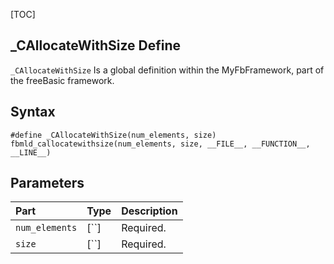 [TOC]
## _CAllocateWithSize Define

`_CAllocateWithSize` Is a global definition within the MyFbFramework, part of the freeBasic framework.
## Syntax

```freeBasic
#define _CAllocateWithSize(num_elements, size) fbmld_callocatewithsize(num_elements, size, __FILE__, __FUNCTION__, __LINE__)
```

## Parameters

|Part|Type|Description|
| :------------ | :------------ | :------------ |
|`num_elements`|[``]|Required.|
|`size`|[``]|Required.|

